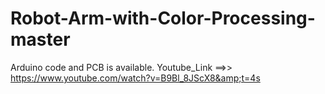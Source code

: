 # Robot-Arm-with-Color-Processing-master
Arduino code and PCB is available. Youtube_Link ==>> https://www.youtube.com/watch?v=B9Bl_8JScX8&amp;t=4s
